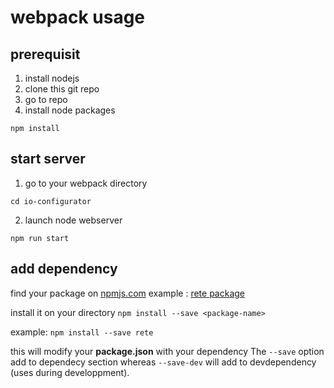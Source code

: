 # webpack usage

## prerequisit

1. install nodejs
2. clone this git repo
3. go to repo
4. install node packages

`npm install`

## start server

1. go to your webpack directory

`cd io-configurator`

2. launch node webserver

`npm run start`

## add dependency

find your package on [npmjs.com](https://www.npmjs.com)
example : [rete package](https://www.npmjs.com/package/rete)

install it on your directory
`npm install --save <package-name>`

example: `npm install --save rete`

this will modify your **package.json** with your dependency
The `--save` option add to dependecy section whereas `--save-dev` will add to devdependency (uses during developpment).
